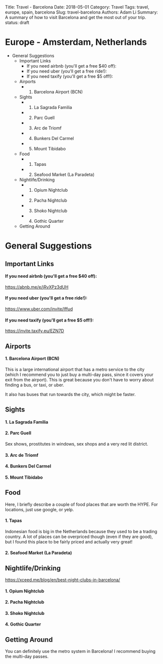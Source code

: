 Title: Travel - Barcelona
Date: 2018-05-01
Category: Travel
Tags: travel, europe, spain, barcelona
Slug: travel-barcelona
Authors: Adam Li
Summary: A summary of how to visit Barcelona and get the most out of your trip.
status: draft

# Europe - Amsterdam, Netherlands
<!-- MarkdownTOC -->

- General Suggestions
    - Important Links
        - If you need airbnb \(you'll get a free $40 off\):
        - If you need uber \(you'll get a free ride!\):
        - If you need taxify \(you'll get a free $5 off!\):
    - Airports
        - 1. Barcelona Airport \(BCN\)
    - Sights
        - 1. La Sagrada Familia
        - 2. Parc Guell
        - 3. Arc de Triomf
        - 4. Bunkers Del Carmel
        - 5. Mount Tibidabo
    - Food
        - 1. Tapas
        - 2. Seafood Market \(La Paradeta\)
    - Nightlife/Drinking
        - 1. Opium Nightclub
        - 2. Pacha Nightclub
        - 3. Shoko Nightclub
        - 4. Gothic Quarter
    - Getting Around

<!-- /MarkdownTOC -->

# General Suggestions

## Important Links
#### If you need airbnb (you'll get a free $40 off):
<a href="https://abnb.me/e/jRvXPz3dUH">https://abnb.me/e/jRvXPz3dUH</a>
#### If you need uber (you'll get a free ride!):
<a href="https://www.uber.com/invite/lffud">https://www.uber.com/invite/lffud</a>
#### If you need taxify (you'll get a free $5 off!):
<a href="https://invite.taxify.eu/EZN7D">https://invite.taxify.eu/EZN7D</a>

## Airports
#### 1. Barcelona Airport (BCN)
This is a large international airport that has a metro service to the city (which I recommend you to just buy a multi-day pass, since it covers your exit from the airport). This is great because you don't have to worry about finding a bus, or taxi, or uber.

It also has buses that run towards the city, which might be faster.

## Sights
#### 1. La Sagrada Familia


#### 2. Parc Guell
Sex shows, prostitutes in windows, sex shops and a very red lit district.

#### 3. Arc de Triomf

#### 4. Bunkers Del Carmel

#### 5. Mount Tibidabo


## Food
Here, I briefly describe a couple of food places that are worth the HYPE. For locations, just use google, or yelp.

#### 1. Tapas 
Indonesian food is big in the Netherlands because they used to be a trading country. A lot of places can be overpriced though (even if they are good), but I found this place to be fairly priced and actually very great!

#### 2. Seafood Market (La Paradeta)


## Nightlife/Drinking
https://xceed.me/blog/en/best-night-clubs-in-barcelona/

#### 1. Opium Nightclub

#### 2. Pacha Nightclub

#### 3. Shoko Nightclub

#### 4. Gothic Quarter

## Getting Around
You can definitely use the metro system in Barcelona! I recommend buying the multi-day passes. 

